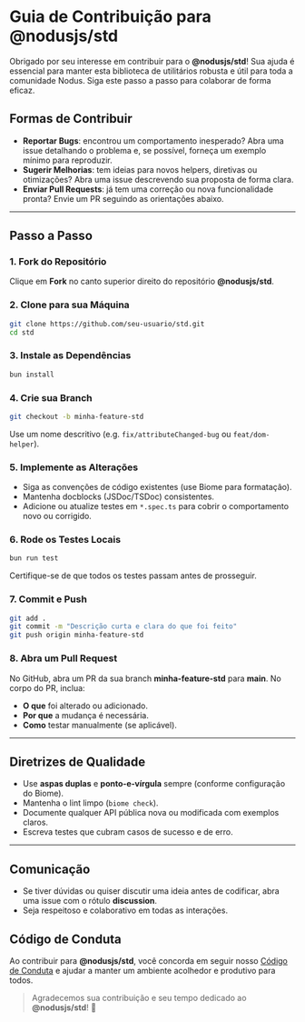 # Guia de Contribuição para **@nodusjs/std**

Obrigado por seu interesse em contribuir para o **@nodusjs/std**! Sua ajuda é essencial para manter esta biblioteca de utilitários robusta e útil para toda a comunidade Nodus. Siga este passo a passo para colaborar de forma eficaz.

## Formas de Contribuir

- **Reportar Bugs**: encontrou um comportamento inesperado? Abra uma issue detalhando o problema e, se possível, forneça um exemplo mínimo para reproduzir.  
- **Sugerir Melhorias**: tem ideias para novos helpers, diretivas ou otimizações? Abra uma issue descrevendo sua proposta de forma clara.  
- **Enviar Pull Requests**: já tem uma correção ou nova funcionalidade pronta? Envie um PR seguindo as orientações abaixo.

---

## Passo a Passo

### 1. Fork do Repositório

Clique em **Fork** no canto superior direito do repositório **@nodusjs/std**.

### 2. Clone para sua Máquina

```bash
git clone https://github.com/seu-usuario/std.git
cd std
````

### 3. Instale as Dependências

```bash
bun install
```

### 4. Crie sua Branch

```bash
git checkout -b minha-feature-std
```

Use um nome descritivo (e.g. `fix/attributeChanged-bug` ou `feat/dom-helper`).

### 5. Implemente as Alterações

* Siga as convenções de código existentes (use Biome para formatação).
* Mantenha docblocks (JSDoc/TSDoc) consistentes.
* Adicione ou atualize testes em `*.spec.ts` para cobrir o comportamento novo ou corrigido.

### 6. Rode os Testes Locais

```bash
bun run test
```

Certifique-se de que todos os testes passam antes de prosseguir.

### 7. Commit e Push

```bash
git add .
git commit -m "Descrição curta e clara do que foi feito"
git push origin minha-feature-std
```

### 8. Abra um Pull Request

No GitHub, abra um PR da sua branch **minha-feature-std** para **main**. No corpo do PR, inclua:

* **O que** foi alterado ou adicionado.
* **Por que** a mudança é necessária.
* **Como** testar manualmente (se aplicável).

---

## Diretrizes de Qualidade

* Use **aspas duplas** e **ponto‐e‐vírgula** sempre (conforme configuração do Biome).
* Mantenha o lint limpo (`biome check`).
* Documente qualquer API pública nova ou modificada com exemplos claros.
* Escreva testes que cubram casos de sucesso e de erro.

---

## Comunicação

* Se tiver dúvidas ou quiser discutir uma ideia antes de codificar, abra uma issue com o rótulo **discussion**.
* Seja respeitoso e colaborativo em todas as interações.

## Código de Conduta

Ao contribuir para **@nodusjs/std**, você concorda em seguir nosso [Código de Conduta](https://github.com/nodusjs/std/blob/main/CODE_OF_CONDUCT.md) e ajudar a manter um ambiente acolhedor e produtivo para todos.

> Agradecemos sua contribuição e seu tempo dedicado ao **@nodusjs/std**! 🚀
